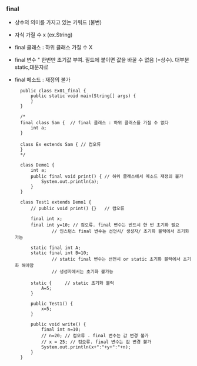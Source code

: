 ### final 
- 상수의 의미를 가지고 있는 키워드 (불변) 
- 자식 가질 수 x  (ex.String) 
- final 클래스 : 하위 클래스 가질 수 X 
- final 변수 " 한번만 초기값 부여. 필드에 붙이면 값을 바꿀 수 없음 (=상수). 대부분 static,대문자로 		   
- final 메소드 : 재정의 불가  

		public class Ex01_final {
			public static void main(String[] args) {
			}
		}

		/*
		final class Sam {  // final 클래스 : 하위 클래스를 가질 수 없다 
			int a; 
		}

		class Ex extends Sam { // 컴오류 
		}
		*/

		class Demo1 { 
			int a; 
			public final void print() { // 하위 클래스에서 메소드 재정의 불가 
				System.out.println(a);
			}
		}

		class Test1 extends Demo1 { 
			// public void print() {}   // 컴오류 

			final int x;   
			final int y=10; // 컴오류. final 변수는 반드시 한 번 초기화 필요 
					// 인스턴스 final 변수는 선언시/ 생성자/ 초기화 블럭에서 초기화 가능

			static final int A; 
			static final int B=10; 
					// static final 변수는 선언시 or static 초기화 블럭에서 초기화 해야함 
					// 생성자에서는 초기화 불가능 

			static {     // static 초기화 블럭 
				A=5; 
			}

			public Test1() {
				x=5; 	
			}	

			public void write() { 
				final int n=10; 
				// n=20; // 컴오류 . final 변수는 값 변경 불가 
				// x = 25; // 컴오류. final 변수는 값 변경 불가 
				System.out.println(x+":"+y+":"+n);
			}	
		}
